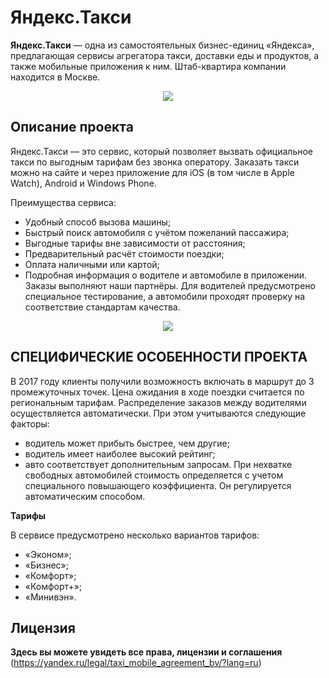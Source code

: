 # Яндекс.Такси
<b>Яндекс.Такси</b> — одна из самостоятельных бизнес-единиц «Яндекса», предлагающая сервисы агрегатора такси, доставки еды и продуктов, а также мобильные приложения к ним. Штаб-квартира компании находится в Москве.
<p align="center"> <img src="https://bestinvestor.ru/wp-content/uploads/2018/09/Яндекс-такси.jpg"> </img> </p>

## Описание проекта

Яндекс.Такси — это сервис, который позволяет вызвать официальное такси по выгодным тарифам без звонка оператору. Заказать такси можно на сайте и через приложение для iOS (в том числе в Apple Watch), Android и Windows Phone.

Преимущества сервиса:

* Удобный способ вызова машины;
* Быстрый поиск автомобиля с учётом пожеланий пассажира;
* Выгодные тарифы вне зависимости от расстояния;
* Предварительный расчёт стоимости поездки;
* Оплата наличными или картой;
* Подробная информация о водителе и автомобиле в приложении.
Заказы выполняют наши партнёры. Для водителей предусмотрено специальное тестирование, а автомобили проходят проверку на соответствие стандартам качества.
<p align="center"> <img src="https://zv-prhost.ru/wp-content/uploads/0/0/a/00a942857fda36a74925b5c9cee26d14.jpeg"> </img> </p>

## СПЕЦИФИЧЕСКИЕ ОСОБЕННОСТИ ПРОЕКТА 

В 2017 году клиенты получили возможность включать в маршрут до 3 промежуточных точек. Цена ожидания в ходе поездки считается по региональным тарифам. Распределение заказов между водителями осуществляется автоматически. При этом учитываются следующие факторы:

* водитель может прибыть быстрее, чем другие;
* водитель имеет наиболее высокий рейтинг;
* авто соответствует дополнительным запросам.
При нехватке свободных автомобилей стоимость определяется с учетом специального повышающего коэффициента. Он регулируется автоматическим способом.

<b>Тарифы</b>

В сервисе предусмотрено несколько вариантов тарифов:

* «Эконом»;
* «Бизнес»;
* «Комфорт»;
* «Комфорт+»;
* «Минивэн».
## Лицензия
<b>Здесь вы можете увидеть все права, лицензии и соглашения</b>
(https://yandex.ru/legal/taxi_mobile_agreement_bv/?lang=ru)
